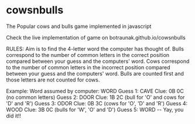 cowsnbulls
==========

The Popular cows and bulls game implemented in javascript

Check the live implementation of game on botraunak.github.io/cowsnbulls

RULES:
Aim is to find the 4-letter word the computer has thought of.
Bulls correspond to the number of common letters in the correct position compared between your guess and the computers' word.
Cows correspond to the number of common letters in the incorrect position compared between your guess and the computers' word.
Bulls are counted first and those letters are not counted for cows.

Example: Word assumed by computer: WORD
Guess 1: CAVE Clue: 0B 0C (no common letters)
Guess 2: DOOR Clue: 1B 2C (bull for 'O' and cows for 'D' and 'R')
Guess 3: ODOR Clue: 0B 3C (cows for 'O', 'D' and 'R')
Guess 4: WOOD Clue: 3B 0C (bulls for 'W', 'O' and 'D')
Guess 5: WORD -- Yay, you did it!!
